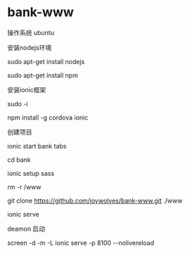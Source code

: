 # bank-www

操作系统 ubuntu

安装nodejs环境

sudo apt-get install nodejs

sudo apt-get install npm

安装ionic框架

sudo -i

npm install -g cordova ionic


创建项目

ionic start bank tabs

cd bank

ionic setup sass

rm -r /www

git clone https://github.com/joywolves/bank-www.git ./www

ionic serve

deamon 启动

screen -d -m -L ionic serve -p 8100 --nolivereload
